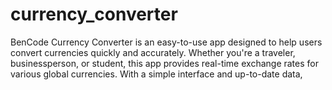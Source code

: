 # currency_converter
BenCode Currency Converter is an easy-to-use app designed to help users convert currencies quickly and accurately. Whether you're a traveler, businessperson, or student, this app provides real-time exchange rates for various global currencies. With a simple interface and up-to-date data, 
